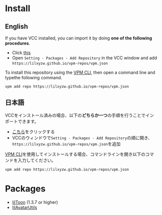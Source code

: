 # Install

## English

If you have VCC installed, you can import it by doing **one of the following procedures**.
- Click [this](https://lilxyzw.github.io/vpm-repos/redirect.html)
- Open `Setting - Packages - Add Repository` in the VCC window and add `https://lilxyzw.github.io/vpm-repos/vpm.json`

To install this repository using the [VPM CLI](https://vcc.docs.vrchat.com/vpm/cli/), then open a command line and typethe following command.

```
vpm add repo https://lilxyzw.github.io/vpm-repos/vpm.json
```

## 日本語

VCCをインストール済みの場合、以下の**どちらか一つ**の手順を行うことでインポートできます。
- [こちら](https://lilxyzw.github.io/vpm-repos/redirect.html)をクリックする
- VCCのウィンドウで`Setting - Packages - Add Repository`の順に開き、`https://lilxyzw.github.io/vpm-repos/vpm.json`を追加

[VPM CLI](https://vcc.docs.vrchat.com/vpm/cli/)を使用してインストールする場合、コマンドラインを開き以下のコマンドを入力してください。

```
vpm add repo https://lilxyzw.github.io/vpm-repos/vpm.json
```

# Packages
- [lilToon](https://github.com/lilxyzw/lilToon) (1.3.7 or higher)
- [lilAvatarUtils](https://github.com/lilxyzw/lilAvatarUtils)